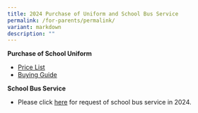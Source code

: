 ```yaml
---
title: 2024 Purchase of Uniform and School Bus Service
permalink: /for-parents/permalink/
variant: markdown
description: ""
---
```

**Purchase of School Uniform**
* [Price List](/files/YCKPS_2023_Uniform_Pricelist_dd_21_Sep_2023.pdf)
* [Buying Guide](/files/Buying_Guide___Home_Delivery___Self_Collection_Uniform_Vendor_.pdf)


**School Bus Service**
* Please click [here](/files/Request_Bus_Service_Form_2024.pdf) for request of school bus service in 2024.